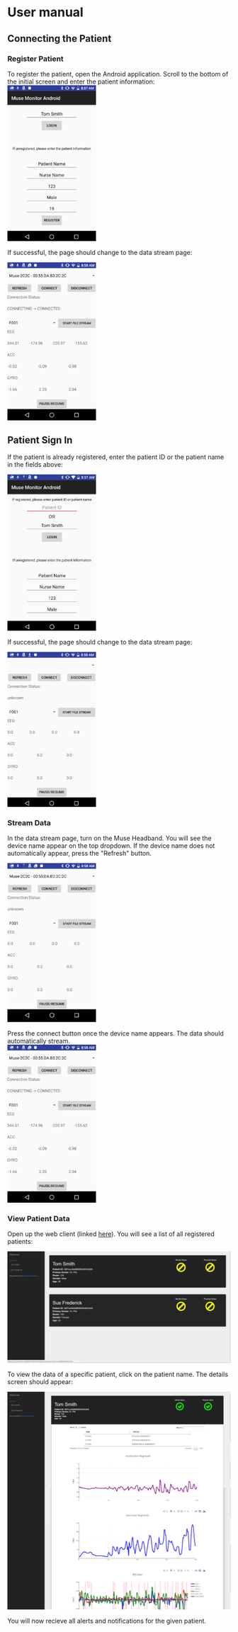 # User manual

## Connecting the Patient

### Register Patient
To register the patient, open the Android application. Scroll to the bottom of the initial screen and enter the patient information: <br/>
<img src="img/mobile_patient_signup.png" width="200"> <br/>

If successful, the page should change to the data stream page: <br/>

<img src="img/mobile_patient_datastream.png" width="200"><br/>
## Patient Sign In
If the patient is already registered, enter the patient ID or the patient name in the fields above: <br/>

<img src="img/mobile_patient_signin.png" width="200"><br/>

If successful, the page should change to the data stream page: <br/>

<img src="img/mobile_patient_datascreen.png" width="200"><br/>

### Stream Data
In the data stream page, turn on the Muse Headband. You will see the device name appear on the top dropdown. If the device name
does not automatically appear, press the "Refresh" button. <br/>

<img src="img/mobile_patient_connection.png" width="200"><br/>

Press the connect button once the device name appears. The data should automatically stream. <br/>
<img src="img/mobile_patient_datastream.png" width="200"><br/>

### View Patient Data
Open up the web client (linked [here](https://muse-monitor-socketclient-web.herokuapp.com/patients)). You will see a list of all registered
patients: <br/>

<img src="img/web_patient_list.png" width="600"><br/>

To view the data of a specific patient, click on the patient name. The details screen should appear: <br/>

<img src="img/web_patient_detail.png" width="600"><br/>

You will now recieve all alerts and notifications for the given patient.
